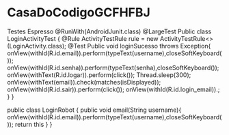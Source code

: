 # CasaDoCodigoGCFHFBJ

Testes Espresso
@RunWith(AndroidJunit.class)
@LargeTest
Public class LoginActivityTest {
	@Rule
	ActivityTestRule<LoginActivity> rule = new ActivityTestRule<>(LoginActivity.class);
	@Test
	Public void loginSucesso throws Exception{
		onView(withId(R.id.email)).perform(typeText(username),closeSoftKeyboard());
		onView(withId(R.id.senha)).perform(typeText(senha),closeSoftKeyboard());
		onView(withText(R.id.logar)).perform(click());
		Thread.sleep(300);
		onView(withText(email)).check(matches(isDisplayed));
    onView(withId(R.id.sair)).perform(click());
    onView(withId(R.id.login_email)).;
  }
}

public class LoginRobot {
  public void email(String username){
    onView(withId(R.id.email)).perform(typeText(username),closeSoftKeyboard());
    return this
  }
}
